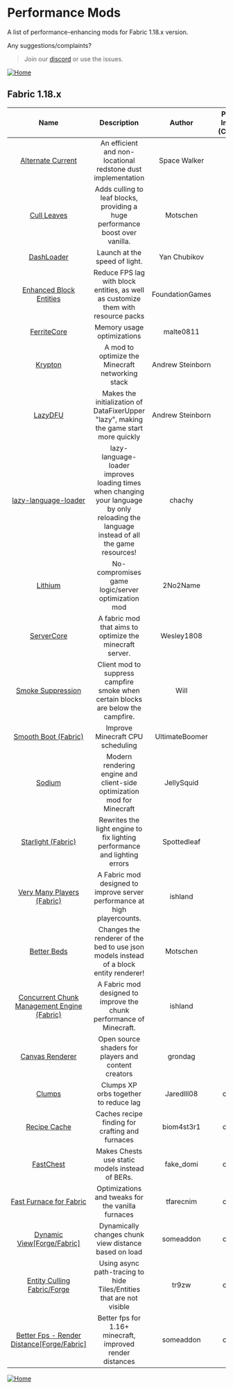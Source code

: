 # Performance Mods
A list of performance-enhancing mods for Fabric 1.18.x version.

Any suggestions/complaints?
>Join our [discord](https://discord.gg/8nzHYhVUQS) or use the issues.


[![Home](https://i.imgur.com/zGuelkW.png)](./README.md)
## Fabric 1.18.x

|                                                         Name                                                          |                                                                Description                                                                |      Author      | Performance Improvement (Client/Server) |                                                                Need help?                                                                 |
|:---------------------------------------------------------------------------------------------------------------------:|:-----------------------------------------------------------------------------------------------------------------------------------------:|:----------------:|:---------------------------------------:|:-----------------------------------------------------------------------------------------------------------------------------------------:|
|                            [Alternate Current](https://modrinth.com/mod/alternate-current)                            |                                       An efficient and non-locational redstone dust implementation                                        |   Space Walker   |                 Server                  |                 [Discord](https://discord.gg/EJC9zkX) [Github](https://github.com/SpaceWalkerRS/alternate-current/issues)                 |
|                                  [Cull Leaves](https://modrinth.com/mod/cull-leaves)                                  |                               Adds culling to leaf blocks, providing a huge performance boost over vanilla.                               |     Motschen     |                 Client                  |                 [Discord](https://discord.gg/jAGnWYHm3r) [Github](https://github.com/TeamMidnightDust/CullLeaves/issues)                  |
|                                   [DashLoader](https://modrinth.com/mod/dashloader)                                   |                                                       Launch at the speed of light.                                                       |   Yan Chubikov   |                 Client                  |                      [Discord](https://discord.gg/8F8MaYzk5h) [Github](https://github.com/alphaqu/DashLoader/issues)                      |
|                                [Enhanced Block Entities](https://modrinth.com/mod/ebe)                                |                             Reduce FPS lag with block entities, as well as customize them with resource packs                             | FoundationGames  |                 Client                  |            [Discord](https://discord.gg/7Aw3y4RtY9) [Github](https://github.com/FoundationGames/EnhancedBlockEntities/issues)             |
|                                 [FerriteCore](https://modrinth.com/mod/ferrite-core)                                  |                                                        Memory usage optimizations                                                         |    malte0811     |                  Both                   |                                         [Github](https://github.com/malte0811/FerriteCore/issues)                                         |
|                                      [Krypton](https://modrinth.com/mod/krypton)                                      |                                             A mod to optimize the Minecraft networking stack                                              | Andrew Steinborn |                  Both                   |                        [Discord](https://discord.gg/RUGArxEQ8J) [Github](https://github.com/astei/krypton/issues)                         |
|                                      [LazyDFU](https://modrinth.com/mod/lazydfu)                                      |                           Makes the initialization of DataFixerUpper "lazy", making the game start more quickly                           | Andrew Steinborn |                  Both                   |                        [Discord](https://discord.gg/RUGArxEQ8J) [Github](https://github.com/astei/lazydfu/issues)                         |
|                         [lazy-language-loader](https://modrinth.com/mod/lazy-language-loader)                         | lazy-language-loader improves loading times when changing your language by only reloading the language instead of all the game resources! |      chachy      |                 Client                  |                [Discord](https://discord.gg/XAjvZ8GvPy) [Github](https://github.com/ChachyDev/lazy-language-loader/issues)                |
|                                      [Lithium](https://modrinth.com/mod/lithium)                                      |                                             No-compromises game logic/server optimization mod                                             |     2No2Name     |                  Both                   |                  [Discord](https://jellysquid.me/discord) [Github](https://github.com/jellysquid3/lithium-fabric/issues)                  |
|                                   [ServerCore](https://modrinth.com/mod/servercore)                                   |                                         A fabric mod that aims to optimize the minecraft server.                                          |    Wesley1808    |                  Both                   |                                         [Github](https://github.com/Wesley1808/ServerCore/issues)                                         |
|                            [Smoke Suppression](https://modrinth.com/mod/smoke-suppression)                            |                             Client mod to suppress campfire smoke when certain blocks are below the campfire.                             |       Will       |                 Client                  |                                [Github](https://gitlab.com/supersaiyansubtlety/smoke_suppression/-/issues)                                |
|                          [Smooth Boot (Fabric)](https://modrinth.com/mod/smoothboot-fabric)                           |                                                     Improve Minecraft CPU scheduling                                                      |  UltimateBoomer  |                  Both                   | [Discord]() [Github](https://github.com/UltimateBoomer/mc-smoothboot/issues) [Wiki](https://github.com/UltimateBoomer/mc-smoothboot/wiki) |
|                                       [Sodium](https://modrinth.com/mod/sodium)                                       |                                  Modern rendering engine and client-side optimization mod for Minecraft                                   |    JellySquid    |                 Client                  |                  [Discord](https://jellysquid.me/discord) [Github](https://github.com/jellysquid3/sodium-fabric/issues)                   |
|                               [Starlight (Fabric)](https://modrinth.com/mod/starlight)                                |                                 Rewrites the light engine to fix lighting performance and lighting errors                                 |   Spottedleaf    |                  Both                   |                        [Discord](https://discord.gg/tuinity) [Github](https://github.com/PaperMC/Starlight/issues)                        |
|                           [Very Many Players (Fabric)](https://modrinth.com/mod/vmp-fabric)                           |                                 A Fabric mod designed to improve server performance at high playercounts.                                 |     ishland      |                  Both                   |                  [Discord](https://discord.io/ishlandbukkit) [Github](https://github.com/RelativityMC/VMP-fabric/issues)                  |
|                                  [Better Beds](https://modrinth.com/mod/better-beds)                                  |                          Changes the renderer of the bed to use json models instead of a block entity renderer!                           |     Motschen     |                 Client                  |                 [Discord](https://discord.gg/jAGnWYHm3r) [Github](https://github.com/TeamMidnightDust/BetterBeds/issues)                  |
|                  [Concurrent Chunk Management Engine (Fabric)](https://modrinth.com/mod/c2me-fabric)                  |                                   A Fabric mod designed to improve the chunk performance of Minecraft.                                    |     ishland      |                  Both                   |                 [Discord](https://discord.io/ishlandbukkit) [Github](https://github.com/RelativityMC/C2ME-fabric/issues)                  |
|                                  [Canvas Renderer](https://modrinth.com/mod/canvas)                                   |                                           Open source shaders for players and content creators                                            |     grondag      |                 Client                  |                        [Discord](https://discord.gg/7NaqR2e) [Github](https://github.com/vram-guild/canvas/issues)                        |
|                             [Clumps](https://www.curseforge.com/minecraft/mc-mods/clumps)                             |                                                   Clumps XP orbs together to reduce lag                                                   |    Jaredlll08    |               custom_data               |                                           [Github](https://github.com/jaredlll08/Clumps/issues)                                           |
|                       [Recipe Cache](https://www.curseforge.com/minecraft/mc-mods/recipe-cache)                       |                                              Caches recipe finding for crafting and furnaces                                              |    biom4st3r1    |               custom_data               |                                                                [Github]()                                                                 |
|                          [FastChest](https://www.curseforge.com/minecraft/mc-mods/fastchest)                          |                                              Makes Chests use static models instead of BERs.                                              |    fake_domi     |               custom_data               |                                          [Github](https://github.com/FakeDomi/FastChest/issues)                                           |
|            [Fast Furnace for Fabric](https://www.curseforge.com/minecraft/mc-mods/fast-furnace-for-fabric)            |                                             Optimizations and tweaks for the vanilla furnaces                                             |    tfarecnim     |               custom_data               |                                                                [Github]()                                                                 |
|                [Dynamic View[Forge/Fabric]](https://www.curseforge.com/minecraft/mc-mods/dynamic-view)                |                                           Dynamically changes chunk view distance based on load                                           |    someaddon     |               custom_data               |                                          [Github](https://github.com/ldtteam/Dynview/issues/new)                                          |
|               [Entity Culling Fabric/Forge](https://www.curseforge.com/minecraft/mc-mods/entityculling)               |                                   Using async path-tracing to hide Tiles/Entities that are not visible                                    |      tr9zw       |               custom_data               |                                                                [Github]()                                                                 |
| [Better Fps - Render Distance[Forge/Fabric]](https://www.curseforge.com/minecraft/mc-mods/better-fps-render-distance) |                                         Better fps for 1.16+ minecraft, improved render distances                                         |    someaddon     |               custom_data               |                                                                [Github]()                                                                 |

[![Home](https://i.imgur.com/zGuelkW.png)](./README.md)
